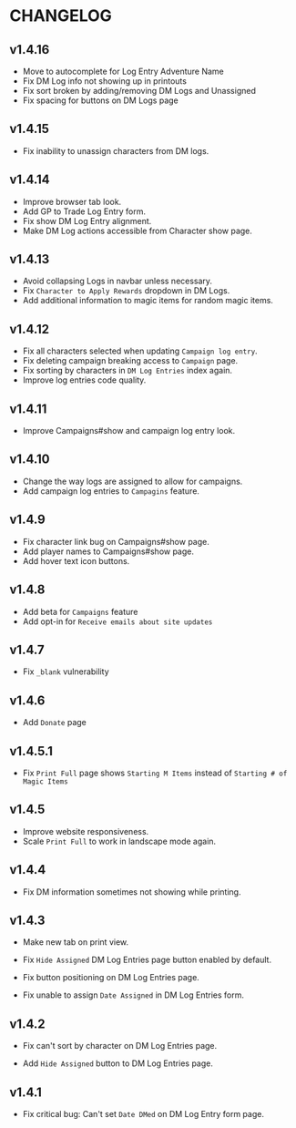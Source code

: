 CHANGELOG
======

v1.4.16
---------------

- Move to autocomplete for Log Entry Adventure Name
- Fix DM Log info not showing up in printouts
- Fix sort broken by adding/removing DM Logs and Unassigned
- Fix spacing for buttons on DM Logs page

v1.4.15
---------------

- Fix inability to unassign characters from DM logs.

v1.4.14
---------------

- Improve browser tab look.
- Add GP to Trade Log Entry form.
- Fix show DM Log Entry alignment.
- Make DM Log actions accessible from Character show page.

v1.4.13
---------------

- Avoid collapsing Logs in navbar unless necessary.
- Fix `Character to Apply Rewards` dropdown in DM Logs.
- Add additional information to magic items for random magic items.

v1.4.12
---------------

- Fix all characters selected when updating `Campaign log entry`.
- Fix deleting campaign breaking access to `Campaign` page.
- Fix sorting by characters in `DM Log Entries` index again.
- Improve log entries code quality.

v1.4.11
---------------

- Improve Campaigns#show and campaign log entry look.


v1.4.10
---------------

- Change the way logs are assigned to allow for campaigns.
- Add campaign log entries to `Campagins` feature.

v1.4.9
---------------

- Fix character link bug on Campaigns#show page.
- Add player names to Campaigns#show page.
- Add hover text icon buttons.

v1.4.8
---------------

- Add beta for `Campaigns` feature
- Add opt-in for `Receive emails about site updates`

v1.4.7
---------------

- Fix `_blank` vulnerability


v1.4.6
---------------

- Add `Donate` page


v1.4.5.1
---------------

- Fix `Print Full` page shows `Starting M Items` instead of `Starting # of Magic Items`

v1.4.5
---------------

- Improve website responsiveness.
- Scale `Print Full` to work in landscape mode again.

v1.4.4
---------------

- Fix DM information sometimes not showing while printing.

v1.4.3
---------------

- Make new tab on print view.

- Fix `Hide Assigned` DM Log Entries page button enabled by default.

- Fix button positioning on DM Log Entries page.

- Fix unable to assign `Date Assigned` in DM Log Entries form.

v1.4.2
---------------

- Fix can't sort by character on DM Log Entries page.

- Add `Hide Assigned` button to DM Log Entries page.

v1.4.1
---------------

- Fix critical bug: Can't set `Date DMed` on DM Log Entry form page.
